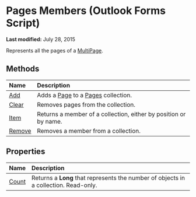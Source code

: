 
# Pages Members (Outlook Forms Script)

 **Last modified:** July 28, 2015

Represents all the pages of a  [MultiPage](ac0fa233-81fe-8a34-4113-6907c6d8f7e2.md).

## Methods



|**Name**|**Description**|
|:-----|:-----|
| [Add](be7bc499-8e25-440c-0ad9-2a6416ad8cea.md)|Adds a  [Page](836941c3-c768-151a-65a5-41c71493033a.md) to a [Pages](20a5339d-1dc7-9b61-d725-d13db72c5f65.md) collection.|
| [Clear](48f28487-197a-c938-7051-b21f1ca17a72.md)|Removes pages from the collection.|
| [Item](c2d80659-9741-115b-a78e-553e2b42f8d2.md)|Returns a member of a collection, either by position or by name.|
| [Remove](1b95644f-005f-e0b3-8f1e-4f125d22cad9.md)|Removes a member from a collection.|



## Properties



|**Name**|**Description**|
|:-----|:-----|
| [Count](67070350-7267-979c-8205-c64bc3e147b4.md)|Returns a  **Long** that represents the number of objects in a collection. Read-only.|


